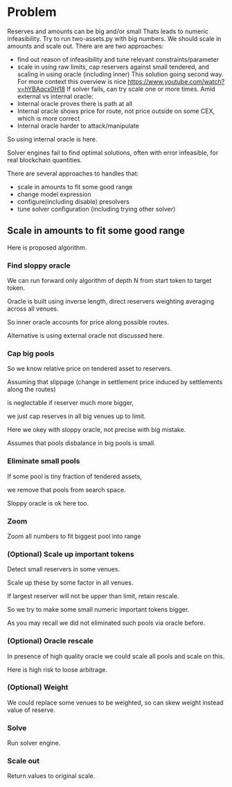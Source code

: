 # Problem

 Reserves and amounts can be big and/or small
 Thats leads to numeric infeasibility. Try to run two-assets.py with big numbers.
 We should scale in amounts and scale out.
 There are are two approaches:
 - find out reason of infeasibility and tune relevant constraints/parameter
 - scale in using raw limits, cap reservers against small tendered, and scaling in using oracle (including inner)
 This solution going second way.
 For more context this overview is nice https://www.youtube.com/watch?v=hYBAqcx0H18
 If solver fails, can try scale one or more times.
 Amid external vs internal oracle:
 - Internal oracle proves there is path at all
 - Internal oracle shows price for route, not price outside on some CEX, which is more correct
 - Internal oracle harder to attack/manipulate
 
 So using internal oracle is here.


Solver engines fail to find optimal solutions, often with error infeasible, for real blockchain quantities.

There are several approaches to handles that:

- scale in amounts to fit some good range
- change model expression
- configure(including disable) presolvers
- tune solver configuration (including trying other solver)

## Scale in amounts to fit some good range

Here is proposed algorithm.

### Find sloppy oracle

We can run forward only algorithm of depth N from start token to target token.

Oracle is built using inverse length, direct reservers weighting averaging across all venues.

So inner oracle accounts for price along possible routes.

Alternative is using external oracle not discussed here.  

### Cap big pools

So we know relative price on tendered asset to reservers.

Assuming that slippage (change in settlement price induced by settlements along the routes)

is neglectable if reserver much more bigger,

we just cap reserves in all big venues up to limit.

Here we okey with sloppy oracle, not precise with big mistake.

Assumes that pools disbalance in big pools is small.

### Eliminate small pools

If some pool is tiny fraction of tendered assets,

we remove that pools from search space.

Sloppy oracle is ok here too.

### Zoom

Zoom all numbers to fit biggest pool into range

### (Optional) Scale up important tokens

Detect small reservers in some venues.
 
Scale up these by some factor in all venues.

If largest reserver will not be upper than limit, retain rescale.

So we try to make some small numeric important tokens bigger.

As you may recall we did not eliminated such pools via oracle before.

### (Optional) Oracle rescale

In presence of high quality oracle we could scale all pools and scale on this.

Here is high risk to loose arbitrage.

### (Optional) Weight

We could replace some venues to be weighted, so can skew weight instead value of reserve.

### Solve

Run solver engine.

### Scale out

Return values to original scale.